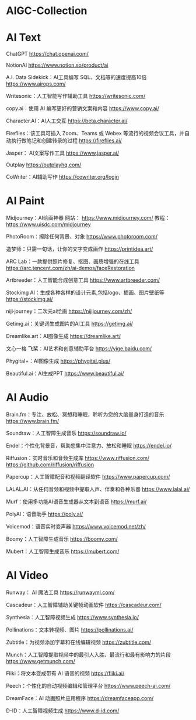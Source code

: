 # AIGC-Collection

# AI Text

ChatGPT 
https://chat.openai.com/

NotionAI 
https://www.notion.so/product/ai

A.I. Data Sidekick：AI工具编写 SQL、文档等的速度提高10倍
https://www.airops.com/

Writesonic：人工智能写作辅助工具
https://writesonic.com/

copy.ai：使用 AI 编写更好的营销文案和内容
https://www.copy.ai/

Character.AI：AI人工交互
https://beta.character.ai/

Fireflies：该工具可插入 Zoom、Teams 或 Webex 等流行的视频会议工具，并自动执行做笔记和创建转录的过程
https://fireflies.ai/

Jasper： AI文案写作工具
https://www.jasper.ai/

Outplay 
https://outplayhq.com/

CoWriter：AI辅助写作
https://cowriter.org/login

# AI Paint

Midjourney：AI绘画神器
网站： https://www.midjourney.com/
教程： https://www.uisdc.com/midjourney

PhotoRoom：擦除任何背景、对象
https://www.photoroom.com/

造梦师：只需一句话，让你的文字变成画作
https://printidea.art/

ARC Lab：一款提供照片修复、抠图、画质增强的在线工具
https://arc.tencent.com/zh/ai-demos/faceRestoration

Artbreeder：人工智能合成创意工具
https://www.artbreeder.com/

Stockimg AI：生成各种各样的设计元素,包括logo、插画、图片壁纸等
https://stockimg.ai/

niji·journey：二次元ai绘画
https://nijijourney.com/zh/

Getimg.ai：关键词生成图片的AI工具
https://getimg.ai/

Dreamlike.art：AI图像生成
https://dreamlike.art/

文心一格 飞桨：AI艺术和创意辅助平台
https://yige.baidu.com/

Phygital+：AI图像生成
https://phygital.plus/

Beautiful.ai：AI生成PPT
https://www.beautiful.ai/

# AI Audio

Brain.fm：专注、放松、冥想和睡眠，聆听为您的大脑量身打造的音乐
https://www.brain.fm/

Soundraw：人工智障生成音乐
https://soundraw.io/

Endel：个性化背景音，帮助您集中注意力、放松和睡眠
https://endel.io/

Riffusion：实时音乐和音频生成库
https://www.riffusion.com/
https://github.com/riffusion/riffusion

Papercup：人工智障配音和视频翻译软件
https://www.papercup.com/

LALAL.AI：从任何音频和视频中提取人声、伴奏和各种乐器
https://www.lalal.ai/

Murf：使用多功能AI语音生成器从文本到语音
https://murf.ai/

PolyAI：语音助手
https://poly.ai/

Voicemod：语音实时变声器
https://www.voicemod.net/zh/

Boomy：人工智障生成音乐
https://boomy.com/

Mubert：人工智障生成音乐
https://mubert.com/


# AI Video

Runway： AI 魔法工具
https://runwayml.com/

Cascadeur：人工智障辅助关键帧动画软件
https://cascadeur.com/

Synthesia：人工智障视频生成
https://www.synthesia.io/

Pollinations：文本转视频、图片
https://pollinations.ai/

Zubtitle：为视频添加字幕和在线编辑视频
https://zubtitle.com/

Munch：人工智障提取视频中的最引人入胜、最流行和最有影响力的片段
https://www.getmunch.com/

Fliki：将文本变成带有 AI 语音的视频
https://fliki.ai/

Peech：个性化的自动视频编辑和管理平台
https://www.peech-ai.com/

DreamFace：AI 动画照片应用程序
https://dreamfaceapp.com/

D-ID：人工智障视频生成
https://www.d-id.com/
